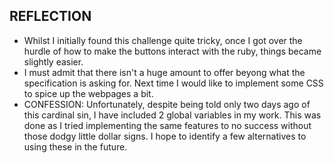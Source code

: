 ## REFLECTION
- Whilst I initially found this challenge quite tricky, once I got over the hurdle of how to make the buttons interact with the ruby, things became slightly easier.
- I must admit that there isn't a huge amount to offer beyong what the specification is asking for. Next time I would like to implement some CSS to spice up the webpages a bit.
- CONFESSION: Unfortunately, despite being told only two days ago of this cardinal sin, I have included 2 global variables in my work. This was done as I tried implementing the same features to no success without those dodgy little dollar signs. I hope to identify a few alternatives to using these in the future.